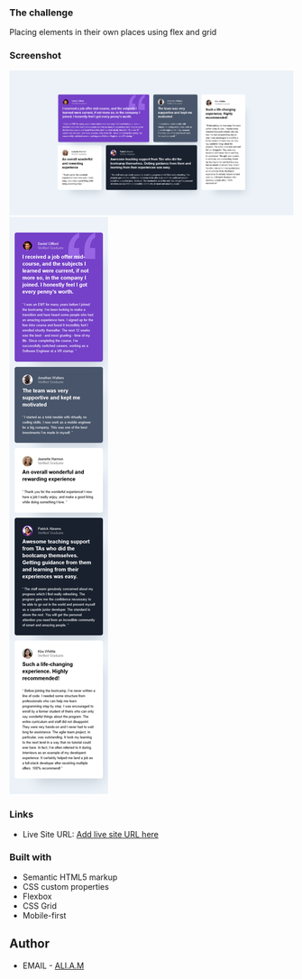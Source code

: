 ### The challenge

Placing elements in their own places using flex and grid

### Screenshot

![](./design/desktop-design.png)
![](./design/mobile-design.png)

### Links

- Live Site URL: [Add live site URL here](https://alioop99099.github.io/new-project/)

### Built with

- Semantic HTML5 markup
- CSS custom properties
- Flexbox
- CSS Grid
- Mobile-first 

## Author

- EMAIL - [ALI.A.M](alioop99099@gmail.com)



